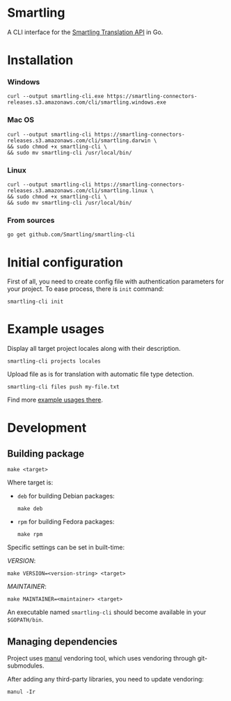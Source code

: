 # Smartling

A CLI interface for the [Smartling Translation API](https://help.smartling.com/v1.0/reference) in Go.

# Installation

### Windows
```
curl --output smartling-cli.exe https://smartling-connectors-releases.s3.amazonaws.com/cli/smartling.windows.exe
```

### Mac OS
```
curl --output smartling-cli https://smartling-connectors-releases.s3.amazonaws.com/cli/smartling.darwin \
&& sudo chmod +x smartling-cli \
&& sudo mv smartling-cli /usr/local/bin/
```

### Linux
```
curl --output smartling-cli https://smartling-connectors-releases.s3.amazonaws.com/cli/smartling.linux \
&& sudo chmod +x smartling-cli \
&& sudo mv smartling-cli /usr/local/bin/
```

### From sources
```
go get github.com/Smartling/smartling-cli
```

# Initial configuration

First of all, you need to create config file with authentication parameters
for your project. To ease process, there is `init` command:

```
smartling-cli init
```

# Example usages

Display all target project locales along with their description.
```
smartling-cli projects locales
```

Upload file as is for translation with automatic file type detection.
```
smartling-cli files push my-file.txt
```

Find more [example usages there](examples.md).

# Development

## Building package

```
make <target>
```

Where target is:

* `deb` for building Debian packages:
   ```
   make deb
   ```

* `rpm` for building Fedora packages:
   ```
   make rpm
   ```

Specific settings can be set in built-time:

*VERSION*:

```
make VERSION=<version-string> <target>
```

*MAINTAINER*:

```
make MAINTAINER=<maintainer> <target>
```

An executable named `smartling-cli` should become available in your
`$GOPATH/bin`.


## Managing dependencies

Project uses [manul](https://github.com/kovetskiy/manul) vendoring tool,
which uses vendoring through git-submodules.

After adding any third-party libraries, you need to update vendoring:

```
manul -Ir
```

